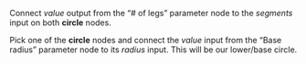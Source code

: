 Connect *value* output from the “# of legs” parameter node to the *segments* input on both **circle** nodes.

Pick one of the **circle** nodes and connect the *value* input from the “Base radius” parameter node to its *radius* input. This will be our lower/base circle.